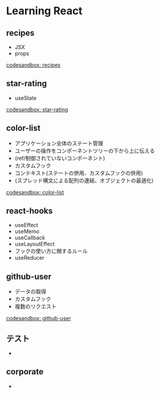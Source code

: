 # Learning React

## recipes
- JSX
- props

[codesandbox: recipes](https://codesandbox.io/s/react-hol-recipes-2ypyw6?file=/src/App.js)

## star-rating
- useState

[codesandbox: star-rating](https://codesandbox.io/s/react-hol-starrating-uyrrd4)

## color-list
- アプリケーション全体のステート管理
- ユーザーの操作をコンポーネントツリーの下から上に伝える
- (ref/制御されていないコンポーネント)
- カスタムフック
- コンテキスト(ステートの併用、カスタムフックの併用)
- (スプレッド構文による配列の連結、オブジェクトの最適化)

[codesandbox: color-list](https://codesandbox.io/s/react-hol-colorlist-iffnqt?file=/src/index.js)

## react-hooks
- useEffect
- useMemo
- useCallback
- useLayoutEffect
- フックの使い方に関するルール
- useReducer

## github-user
- データの取得
- カスタムフック
- 複数のリクエスト

[codesandbox: github-user](https://codesandbox.io/s/react-hol-githubuser-0tklgd)

## テスト
- 

## corporate
- 
